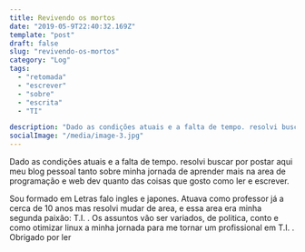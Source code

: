 ```yaml
---
title: Revivendo os mortos
date: "2019-05-9T22:40:32.169Z"
template: "post"
draft: false
slug: "revivendo-os-mortos"
category: "Log"
tags: 
  - "retomada"
  - "escrever"
  - "sobre"
  - "escrita"
  - "TI"

description: "Dado as condições atuais e a falta de tempo. resolvi buscar por postar aqui meu blog pessoal tanto sobre minha jornada de aprender mais na area de programação"
socialImage: "/media/image-3.jpg"
---
```


Dado as condições atuais e a falta de tempo. resolvi buscar por postar aqui meu blog pessoal tanto sobre minha jornada de aprender mais na area de programação e web dev quanto das coisas que gosto como ler e escrever.

Sou formado em Letras falo ingles e japones. Atuava como professor já a cerca de 10 anos mas resolvi mudar de area, e essa area era minha segunda paixão: T.I. . Os assuntos vão ser variados, de politica, conto e como otimizar linux a minha jornada para me tornar um profissional em T.I. . Obrigado por ler